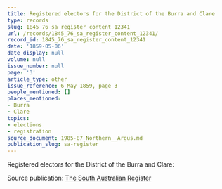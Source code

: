 ```yaml
---
title: Registered electors for the District of the Burra and Clare
type: records
slug: 1845_76_sa_register_content_12341
url: /records/1845_76_sa_register_content_12341/
record_id: 1845_76_sa_register_content_12341
date: '1859-05-06'
date_display: null
volume: null
issue_number: null
page: '3'
article_type: other
issue_reference: 6 May 1859, page 3
people_mentioned: []
places_mentioned:
- Burra
- Clare
topics:
- elections
- registration
source_document: 1985-87_Northern__Argus.md
publication_slug: sa-register
---
```


Registered electors for the District of the Burra and Clare:

Source publication: [The South Australian Register](/publications/sa-register/)
